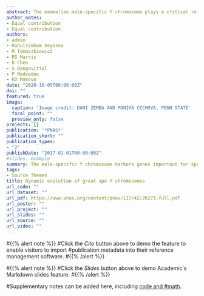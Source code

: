 ```yaml
---
abstract: The mammalian male-specific Y chromosome plays a critical role in sex determination and male fertility. However, because of its repetitive and haploid nature, it is frequently absent from genome assemblies and remains enigmatic. The Y chromosomes of great apes represent a particular puzzle; their gene content is more similar between human and gorilla than between human and chimpanzee, even though human and chimpanzee share a more recent common ancestor. To solve this puzzle, here we constructed a dataset including Ys from all extant great ape genera. We generated assemblies of bonobo and orangutan Ys from short and long sequencing reads and aligned them with the publicly available human, chimpanzee, and gorilla Y assemblies. Analyzing this dataset, we found that the genus Pan, which includes chimpanzee and bonobo, experienced accelerated substitution rates. Pan also exhibited elevated gene death rates. These observations are consistent with high levels of sperm competition in Pan. Furthermore, we inferred that the great ape common ancestor already possessed multicopy sequences homologous to most human and chimpanzee palindromes. Nonetheless, each species also acquired distinct ampliconic sequences. We also detected increased chromatin contacts between and within palindromes (from Hi-C data), likely facilitating gene conversion and structural rearrangements. Our results highlight the dynamic mode of Y chromosome evolution and open avenues for studies of male-specific dispersal in endangered great ape species.
author_notes:
- Equal contribution
- Equal contribution
authors:
- admin
- Rahulsimham Vegesna
- M Tomaszkiewicz
- RS Harris
- D Chen
- S Rangavittal
- P Medvedev
- KD Makova
date: "2020-10-05T00:00:00Z"
doi: ""
featured: true
image:
  caption: 'Image credit: DANI ZEMBA AND MONIKA CECHOVA, PENN STATE'
  focal_point: ""
  preview_only: false
projects: []
publication: '*PNAS*'
publication_short: ""
publication_types:
- "2"
publishDate: "2017-01-01T00:00:00Z"
#slides: example
summary: The male-specific Y chromosome harbors genes important for sperm production. Because Y is repetitive, its DNA sequence was deciphered for only a few species, and its evolution remains elusive. Here we compared the Y chromosomes of great apes (human, chimpanzee, bonobo, gorilla, and orangutan) and found that many of their repetitive sequences and multicopy genes were likely already present in their common ancestor. Y repeats had increased intrachromosomal contacts, which might facilitate preservation of genes and gene regulatory elements. Chimpanzee and bonobo, experiencing high sperm competition, underwent many DNA changes and gene losses on the Y. Our research is significant for understanding the role of the Y chromosome in reproduction of nonhuman great apes, all of which are endangered.
tags:
- Source Themes
title: Dynamic evolution of great ape Y chromosomes
url_code: ""
url_dataset: ""
url_pdf: https://www.pnas.org/content/pnas/117/42/26273.full.pdf
url_poster: ""
url_project: ""
url_slides: ""
url_source: ""
url_video: ""
---
```


#{{% alert note %}}
#Click the *Cite* button above to demo the feature to enable visitors to import #publication metadata into their reference management software.
#{{% /alert %}}

#{{% alert note %}}
#Click the *Slides* button above to demo Academic's Markdown slides feature.
#{{% /alert %}}

#Supplementary notes can be added here, including [code and #math](https://sourcethemes.com/academic/docs/writing-markdown-latex/).
